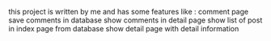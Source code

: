 this project is written by me and has some features like :
comment page 
save comments in database
show comments in detail page
show list of post in index page from database
show detail page with detail information
